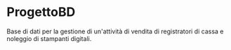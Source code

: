 # ProgettoBD
Base di dati per la gestione di un'attività di vendita di registratori di cassa e noleggio di stampanti digitali.
